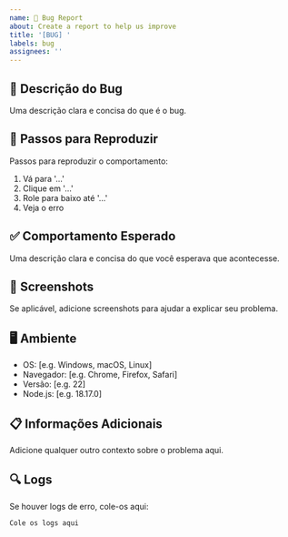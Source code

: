 ```yaml
---
name: 🐛 Bug Report
about: Create a report to help us improve
title: '[BUG] '
labels: bug
assignees: ''
---
```


## 🐛 Descrição do Bug
Uma descrição clara e concisa do que é o bug.

## 🔄 Passos para Reproduzir
Passos para reproduzir o comportamento:
1. Vá para '...'
2. Clique em '...'
3. Role para baixo até '...'
4. Veja o erro

## ✅ Comportamento Esperado
Uma descrição clara e concisa do que você esperava que acontecesse.

## 📱 Screenshots
Se aplicável, adicione screenshots para ajudar a explicar seu problema.

## 🖥️ Ambiente
 - OS: [e.g. Windows, macOS, Linux]
 - Navegador: [e.g. Chrome, Firefox, Safari]
 - Versão: [e.g. 22]
 - Node.js: [e.g. 18.17.0]

## 📋 Informações Adicionais
Adicione qualquer outro contexto sobre o problema aqui.

## 🔍 Logs
Se houver logs de erro, cole-os aqui:
```
Cole os logs aqui
```
